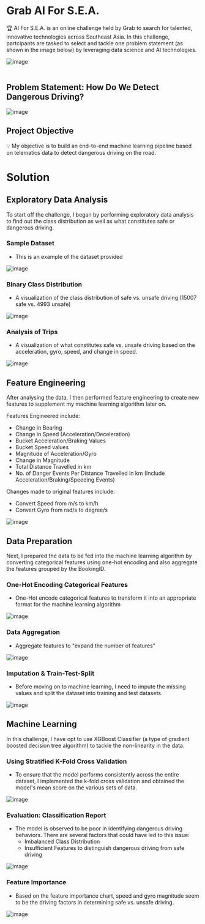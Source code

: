 # Grab AI For S.E.A.

🏆 AI For S.E.A. is an online challenge held by Grab to search for talented, innovative technologies across Southeast Asia. 
In this challenge, partcipants are tasked to select and tackle one problem statement (as shown in the image below) by leveraging data science and AI technologies.

![image](https://user-images.githubusercontent.com/38095617/114260887-1950ac80-9a0a-11eb-92d9-1c410fa40208.png)
<br/><br/>

## Problem Statement: How Do We Detect Dangerous Driving?

![image](https://user-images.githubusercontent.com/38095617/114262041-51f38480-9a10-11eb-932a-648534224042.png)

## Project Objective

💡 My objective is to build an end-to-end machine learning pipeline based on telematics data to detect dangerous driving on the road.

# Solution

## Exploratory Data Analysis
To start off the challenge, I began by performing exploratory data analysis to find out the class distribution as well as what constitutes safe or dangerous driving.

### Sample Dataset
- This is an example of the dataset provided

![image](https://user-images.githubusercontent.com/38095617/114261403-ed82f600-9a0c-11eb-8b4d-8aebadc49952.png)
   

### Binary Class Distribution
- A visualization of the class distribution of safe vs. unsafe driving (15007 safe vs. 4993 unsafe)

![image](https://user-images.githubusercontent.com/38095617/114261283-4d2cd180-9a0c-11eb-862c-25d299346d82.png)
  
  
### Analysis of Trips
- A visualization of what constitutes safe vs. unsafe driving based on the acceleration, gyro, speed, and change in speed.

![image](https://user-images.githubusercontent.com/38095617/114261185-d68fd400-9a0b-11eb-8db2-d91388bee65d.png)

## Feature Engineering
After analysing the data, I then performed feature engineering to create new features to supplement my machine learning algorithm later on.

Features Engineered include:
- Change in Bearing
- Change in Speed (Acceleration/Deceleration)
- Bucket Acceleration/Braking Values
- Bucket Speed values
- Magnitude of Acceleration/Gyro
- Change in Magnitude
- Total Distance Travelled in km
- No. of Danger Events Per Distance Travelled in km (Include Acceleration/Braking/Speeding Events)

Changes made to original features include:
- Convert Speed from m/s to km/h
- Convert Gyro from rad/s to degree/s

![image](https://user-images.githubusercontent.com/38095617/114261483-66824d80-9a0d-11eb-8a77-c6e49a2070b8.png)

## Data Preparation
Next, I prepared the data to be fed into the machine learning algorithm by converting categorical features using one-hot encoding and also aggregate the features grouped by the BookingID.

### One-Hot Encoding Categorical Features
- One-Hot encode categorical features to transform it into an appropriate format for the machine learning algorithm

![image](https://user-images.githubusercontent.com/38095617/114261641-499a4a00-9a0e-11eb-8d96-160fb55ac025.png)

### Data Aggregation
- Aggregate features to "expand the number of features"

![image](https://user-images.githubusercontent.com/38095617/114261664-6d5d9000-9a0e-11eb-9677-b9711e292190.png)

### Imputation & Train-Test-Split
- Before moving on to machine learning, I need to impute the missing values and split the dataset into training and test datasets.

![image](https://user-images.githubusercontent.com/38095617/114261759-f83e8a80-9a0e-11eb-9cde-8414438c0dcd.png)

## Machine Learning
In this challenge, I have opt to use XGBoost Classifier (a type of gradient boosted decision tree algorithm) to tackle the non-linearity in the data.

### Using Stratified K-Fold Cross Validation
- To ensure that the model performs consistently across the entire dataset, I implemented the k-fold cross validation and obtained the model's mean score on the various sets of data.

![image](https://user-images.githubusercontent.com/38095617/114261787-30de6400-9a0f-11eb-8ceb-76af925dae8f.png)

### Evaluation: Classification Report
- The model is observed to be poor in identifying dangerous driving behaviors. There are several factors that could have led to this issue:
  - Imbalanced Class Distribution
  - Insufficient Features to distinguish dangerous driving from safe driving

![image](https://user-images.githubusercontent.com/38095617/114261919-9cc0cc80-9a0f-11eb-850f-68677b351583.png)

### Feature Importance
- Based on the feature importance chart, speed and gyro magnitude seem to be the driving factors in determining safe vs. unsafe driving.

![image](https://user-images.githubusercontent.com/38095617/114261954-ced22e80-9a0f-11eb-898d-80d569d66295.png)



